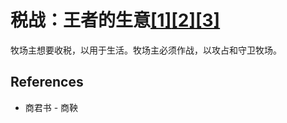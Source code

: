 # 税战：王者的生意[[1]](./appendices/artificial-cowboy.md)[[2]](./appendices/for-survivors.md)[[3]](./appendices/interstellar-migration.md)

牧场主想要收税，以用于生活。牧场主必须作战，以攻占和守卫牧场。

## References

- 商君书 - 商鞅
